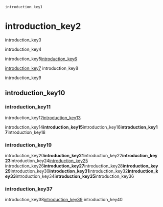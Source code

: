 ```ngMeta
introduction_key1
```
# introduction_key2
introduction_key3

introduction_key4

introduction_key5[introduction_key6](https://www.youtube.com/watch?v=7IUfRVYew-o)


[introduction_key7](https://www.scrapehero.com/a-beginners-guide-to-web-scraping-part-1-the-basics/)
introduction_key8

introduction_key9


## introduction_key10
### introduction_key11
introduction_key12[introduction_key13](https://www.youtube.com/watch?v=eA5MNQ4f1uc)


introduction_key14**introduction_key15**introduction_key16**introduction_key17**introduction_key18

### introduction_key19
introduction_key20**introduction_key21**introduction_key22**introduction_key23**introduction_key24[introduction_key25](https://news.google.com/?hl=en-IN&gl=IN&ceid=IN:en)
introduction_key26**introduction_key27**introduction_key28**introduction_key29**introduction_key30**introduction_key31**introduction_key32**introduction_key33**introduction_key34**introduction_key35**introduction_key36

### introduction_key37
introduction_key38[introduction_key39](https://www.indeed.co.in/)
introduction_key40